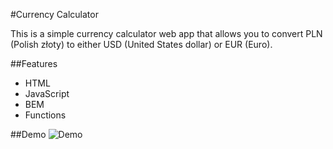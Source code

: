 ﻿#Currency Calculator

This is a simple currency calculator web app that allows you to convert PLN (Polish złoty) to either USD (United States dollar) or EUR (Euro).

##Features
- HTML
- JavaScript
- BEM
- Functions

##Demo
![Demo](https://media.giphy.com/media/v1.Y2lkPTc5MGI3NjExMDliYmQ1Y2IyMjI1ZDg5ZDg4ODZmNjcwMzRiYzUxMzA2NTRiNThlZiZjdD1n/6cU2lmKaq6YHKJ77Bm/giphy.gif)